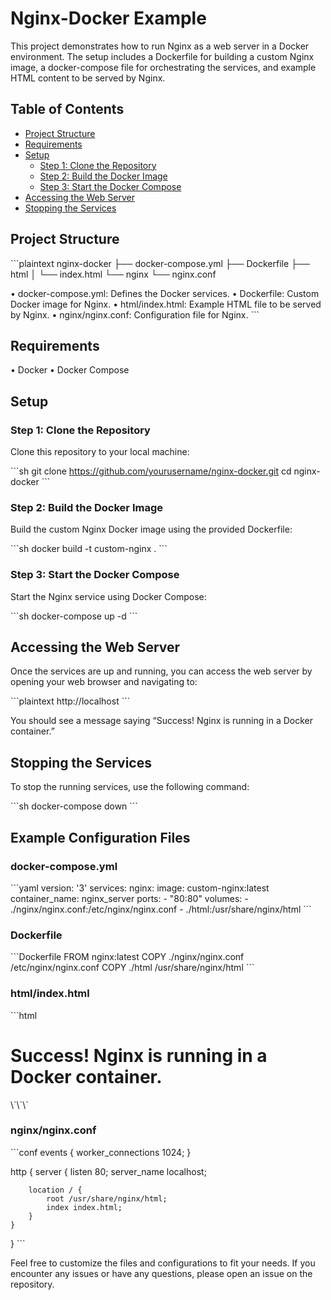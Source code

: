 
# Nginx-Docker Example

This project demonstrates how to run Nginx as a web server in a Docker environment. The setup includes a Dockerfile for building a custom Nginx image, a docker-compose file for orchestrating the services, and example HTML content to be served by Nginx.

## Table of Contents

- [Project Structure](#project-structure)
- [Requirements](#requirements)
- [Setup](#setup)
  - [Step 1: Clone the Repository](#step-1-clone-the-repository)
  - [Step 2: Build the Docker Image](#step-2-build-the-docker-image)
  - [Step 3: Start the Docker Compose](#step-3-start-the-docker-compose)
- [Accessing the Web Server](#accessing-the-web-server)
- [Stopping the Services](#stopping-the-services)

## Project Structure

\`\`\`plaintext
nginx-docker
├── docker-compose.yml
├── Dockerfile
├── html
│   └── index.html
└── nginx
    └── nginx.conf

  • docker-compose.yml: Defines the Docker services.
  • Dockerfile: Custom Docker image for Nginx.
  • html/index.html: Example HTML file to be served by Nginx.
  • nginx/nginx.conf: Configuration file for Nginx.
\`\`\`

## Requirements

  • Docker
  • Docker Compose

## Setup

### Step 1: Clone the Repository

Clone this repository to your local machine:

\`\`\`sh
git clone https://github.com/yourusername/nginx-docker.git
cd nginx-docker
\`\`\`

### Step 2: Build the Docker Image

Build the custom Nginx Docker image using the provided Dockerfile:

\`\`\`sh
docker build -t custom-nginx .
\`\`\`

### Step 3: Start the Docker Compose

Start the Nginx service using Docker Compose:

\`\`\`sh
docker-compose up -d
\`\`\`

## Accessing the Web Server

Once the services are up and running, you can access the web server by opening your web browser and navigating to:

\`\`\`plaintext
http://localhost
\`\`\`

You should see a message saying “Success! Nginx is running in a Docker container.”

## Stopping the Services

To stop the running services, use the following command:

\`\`\`sh
docker-compose down
\`\`\`

## Example Configuration Files

### docker-compose.yml

\`\`\`yaml
version: '3'
services:
  nginx:
    image: custom-nginx:latest
    container_name: nginx_server
    ports:
      - "80:80"
    volumes:
      - ./nginx/nginx.conf:/etc/nginx/nginx.conf
      - ./html:/usr/share/nginx/html
\`\`\`

### Dockerfile

\`\`\`Dockerfile
FROM nginx:latest
COPY ./nginx/nginx.conf /etc/nginx/nginx.conf
COPY ./html /usr/share/nginx/html
\`\`\`

### html/index.html

\`\`\`html
<!DOCTYPE html>
<html>
<head>
    <title>Welcome to Nginx on Docker!</title>
</head>
<body>
    <h1>Success! Nginx is running in a Docker container.</h1>
</body>
</html>
\`\`\`

### nginx/nginx.conf

\`\`\`conf
events {
    worker_connections 1024;
}

http {
    server {
        listen 80;
        server_name localhost;

        location / {
            root /usr/share/nginx/html;
            index index.html;
        }
    }
}
\`\`\`

Feel free to customize the files and configurations to fit your needs. If you encounter any issues or have any questions, please open an issue on the repository.
